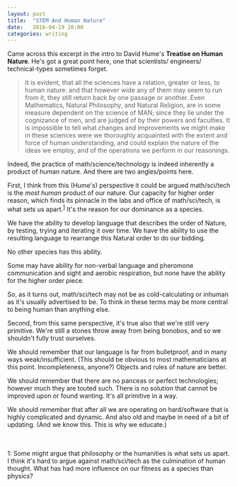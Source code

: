 ```yaml
---
layout: post
title:  "STEM And Human Nature"
date:   2016-04-19 20:00 
categories: writing
---
```


Came across this excerpt in the intro to David Hume's **Treatise on Human Nature**. He's got a great point here, one that scientists/ engineers/ technical-types sometimes forget.

>It is evident, that all the sciences have a relation, greater or less, to human nature: and that however wide any of them may seem to run from it, they still return back by one passage or another. Even Mathematics, Natural Philosophy, and Natural Religion, are in some measure dependent on the science of MAN; since they lie under the cognizance of men, and are judged of by their powers and faculties. It is impossible to tell what changes and improvements we might make in these sciences were we thoroughly acquainted with the extent and force of human understanding, and could explain the nature of the ideas we employ, and of the operations we perform in our reasonings. 

Indeed, the practice of math/science/technology is indeed inherently a product of human nature. And there are two angles/points here.  


First, I think from this (Hume's) perspective it could be argued math/sci/tech is the *most human* product of our nature. Our capacity for higher order reason, which finds its pinnacle in the labs and office of math/sci/tech, is what sets us apart.<sup>[1](#f1)</sup> It's the reason for our dominance as a species. 

We have the ability to develop language that describes the order of Nature, by testing, trying and iterating it over time. We have the ability to use the resulting language to rearrange this Natural order to do our bidding. 

No other species has this ability. 

Some may have ability for non-verbal language and pheromone communication and sight and aerobic respiration, but none have the ability for the higher order piece. 

So, as it turns out, math/sci/tech may not be as cold-calculating or inhuman as it's usually advertised to be. To think in these terms may be more central to being human than anything else. 


Second, from this same perspective, it's true also that we're still very primitive. We're still a stones throw away from being bonobos, and so we shouldn't fully trust ourselves.  

We should remember that our language is far from bulletproof, and in many ways weak/insufficient. (This should be obvious to most mathematicians at this point. Incompleteness, anyone?) Objects and rules of nature are better. 

We should remember that there are no panceas or perfect technologies; however much they are touted such. There is no solution that cannot be improved upon or found wanting. It's all primitive in a way. 

We should remember that after all we are operating on hard/software that is highly complicated and dynamic. And also old and maybe in need of a bit of updating. (And we know this. This is why we educate.) 


<br>
<br>
<a name="f1">1</a>: Some might argue that philosophy or the humanities is what sets us apart. I think it's hard to argue against math/sci/tech as the culmination of human thought. What has had more influence on our fitness as a species than physics? 